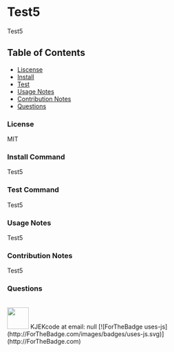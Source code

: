 
# Test5
Test5
## Table of Contents
- [Liscense](#liscense)
- [Install](#install-command)
- [Test](#test-command)
- [Usage Notes](#usage-notes)
- [Contribution Notes](#contribution-notes)
- [Questions](#questions)
### License
MIT
### Install Command
Test5
### Test Command
Test5
### Usage Notes
Test5
### Contribution Notes
Test5
### Questions
<br>
<img src="https://avatars2.githubusercontent.com/u/26723326?v=4" width='50px'/>
KJEKcode at email: null
[![ForTheBadge uses-js](http://ForTheBadge.com/images/badges/uses-js.svg)](http://ForTheBadge.com)
